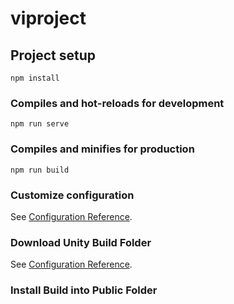 # viproject

## Project setup
```
npm install
```

### Compiles and hot-reloads for development
```
npm run serve
```

### Compiles and minifies for production
```
npm run build
```

### Customize configuration
See [Configuration Reference](https://cli.vuejs.org/config/).

### Download Unity Build Folder
See [Configuration Reference](https://drive.google.com/file/d/1ZAa0OjSsTRrEeJxchzhaxfgTMCw8cvRa/view?usp=sharing).

### Install Build into Public Folder
```